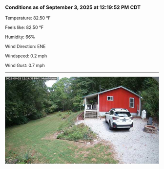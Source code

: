 ### Conditions as of September 3, 2025 at 12:19:52 PM CDT 

Temperature: 82.50 &deg;F

Feels like: 82.50 &deg;F

Humidity: 66%

Wind Direction: ENE

Windspeed: 0.2 mph

Wind Gust: 0.7 mph

---

<img src="./images/latest.jpeg"/>


